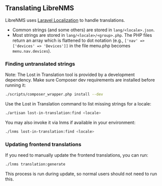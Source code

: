 ## Translating LibreNMS

LibreNMS uses [Laravel Localization](https://laravel.com/docs/localization) to handle translations.

- Common strings (and some others) are stored in `lang/<locale>.json`.
- Most strings are stored in `lang/<locale>/<group>.php`. The PHP files return an array which
  is flattened to dot notation (e.g., `['nav' => ['devices' => 'Devices']]` in the file menu.php
  becomes `menu.nav.devices`).

### Finding untranslated strings

Note: The Lost in Translation tool is provided by a development dependency. Make sure Composer dev requirements are installed before running it:

```bash
./scripts/composer_wrapper.php install --dev
```

Use the Lost in Translation command to list missing strings for a locale:
```bash
./artisan lost-in-translation:find <locale>
```

You may also invoke it via lnms if available in your environment:

```bash
./lnms lost-in-translation:find <locale>
```

### Updating frontend translations

If you need to manually update the frontend translations, you can run:

```bash
./lnms translation:generate
```

This process is run during update, so normal users should not need to run this.
